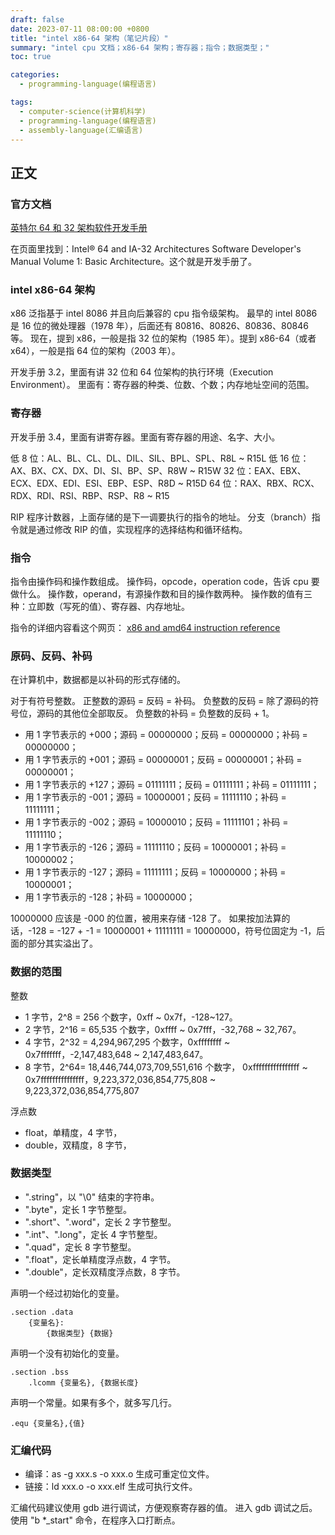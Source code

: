 ```yaml
---
draft: false
date: 2023-07-11 08:00:00 +0800
title: "intel x86-64 架构（笔记片段）"
summary: "intel cpu 文档；x86-64 架构；寄存器；指令；数据类型；"
toc: true

categories:
  - programming-language(编程语言)

tags:
  - computer-science(计算机科学)
  - programming-language(编程语言)
  - assembly-language(汇编语言)
---
```


## 正文

### 官方文档

[英特尔 64 和 32 架构软件开发手册](https://www.intel.com/content/www/us/en/developer/articles/technical/intel-sdm.html)

在页面里找到：Intel® 64 and IA-32 Architectures Software Developer's Manual Volume 1: Basic Architecture。这个就是开发手册了。

### intel x86-64 架构

x86 泛指基于 intel 8086 并且向后兼容的 cpu 指令级架构。
最早的 intel 8086 是 16 位的微处理器（1978 年），后面还有 80816、80826、80836、80846 等。
现在，提到 x86，一般是指 32 位的架构（1985 年）。提到 x86-64（或者 x64），一般是指 64 位的架构（2003 年）。

开发手册 3.2，里面有讲 32 位和 64 位架构的执行环境（Execution Environment）。
里面有：寄存器的种类、位数、个数；内存地址空间的范围。

### 寄存器

开发手册 3.4，里面有讲寄存器。里面有寄存器的用途、名字、大小。

低 8 位：AL、BL、CL、DL、DIL、SIL、BPL、SPL、R8L ~ R15L
低 16 位：AX、BX、CX、DX、DI、SI、BP、SP、R8W ~ R15W
32 位：EAX、EBX、ECX、EDX、EDI、ESI、EBP、ESP、R8D ~ R15D
64 位：RAX、RBX、RCX、RDX、RDI、RSI、RBP、RSP、R8 ~ R15

RIP 程序计数器，上面存储的是下一调要执行的指令的地址。
分支（branch）指令就是通过修改 RIP 的值，实现程序的选择结构和循环结构。

### 指令

指令由操作码和操作数组成。
操作码，opcode，operation code，告诉 cpu 要做什么。
操作数，operand，有源操作数和目的操作数两种。
操作数的值有三种：立即数（写死的值）、寄存器、内存地址。

指令的详细内容看这个网页：
[x86 and amd64 instruction reference](https://www.felixcloutier.com/x86/)

### 原码、反码、补码

在计算机中，数据都是以补码的形式存储的。

对于有符号整数。
正整数的源码 = 反码 = 补码。
负整数的反码 = 除了源码的符号位，源码的其他位全部取反。
负整数的补码 = 负整数的反码 + 1。

- 用 1 字节表示的 +000；源码 = 00000000；反码 = 00000000；补码 = 00000000；
- 用 1 字节表示的 +001；源码 = 00000001；反码 = 00000001；补码 = 00000001；
- 用 1 字节表示的 +127；源码 = 01111111；反码 = 01111111；补码 = 01111111；
- 用 1 字节表示的 -001；源码 = 10000001；反码 = 11111110；补码 = 11111111；
- 用 1 字节表示的 -002；源码 = 10000010；反码 = 11111101；补码 = 11111110；
- 用 1 字节表示的 -126；源码 = 11111110；反码 = 10000001；补码 = 10000002；
- 用 1 字节表示的 -127；源码 = 11111111；反码 = 10000000；补码 = 10000001；
- 用 1 字节表示的 -128；补码 = 10000000；

10000000 应该是 -000 的位置，被用来存储 -128 了。
如果按加法算的话，-128 = -127 + -1 = 10000001 + 11111111 = 10000000，符号位固定为 -1，后面的部分其实溢出了。

### 数据的范围

整数

- 1 字节，2^8 = 256 个数字，0xff ~ 0x7f，-128~127。
- 2 字节，2^16 = 65,535 个数字，0xffff ~ 0x7fff，-32,768 ~ 32,767。
- 4 字节，2^32 = 4,294,967,295 个数字，0xffffffff ~ 0x7fffffff，-2,147,483,648 ~ 2,147,483,647。
- 8 字节，2^64= 18,446,744,073,709,551,616 个数字，
  0xffffffffffffffff ~ 0x7fffffffffffffff，9,223,372,036,854,775,808 ~ 9,223,372,036,854,775,807

浮点数

- float，单精度，4 字节，
- double，双精度，8 字节，

### 数据类型

- ".string"，以 "\0" 结束的字符串。
- ".byte"，定长 1 字节整型。
- ".short"、".word"，定长 2 字节整型。
- ".int"、".long"，定长 4 字节整型。
- ".quad"，定长 8 字节整型。
- ".float"，定长单精度浮点数，4 字节。
- ".double"，定长双精度浮点数，8 字节。

声明一个经过初始化的变量。

```
.section .data
    {变量名}:
        {数据类型} {数据}
```

声明一个没有初始化的变量。

```
.section .bss
    .lcomm {变量名}, {数据长度}
```

声明一个常量。如果有多个，就多写几行。

```
.equ {变量名},{值}
```

### 汇编代码

- 编译：as -g xxx.s -o xxx.o 生成可重定位文件。
- 链接：ld xxx.o -o xxx.elf 生成可执行文件。

汇编代码建议使用 gdb 进行调试，方便观察寄存器的值。
进入 gdb 调试之后。使用 "b *_start" 命令，在程序入口打断点。
